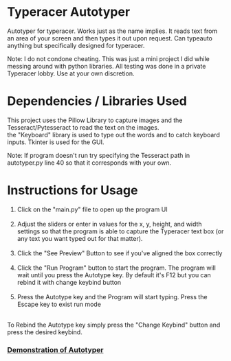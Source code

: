 # Typeracer Autotyper
Autotyper for typeracer. Works just as the name implies. 
It reads text from an area of your screen and then types it out upon request.
Can typeauto anything but specifically designed for typeracer. 

Note: I do not condone cheating. This was just a mini project I did while messing around with python libraries. All testing was done in a private Typeracer lobby.
Use at your own discretion.

# Dependencies / Libraries Used
This project uses the Pillow Library to capture images and the Tesseract/Pytesseract to read the text on the images.\
the "Keyboard" library is used to type out the words and to catch keyboard inputs. Tkinter is used for the GUI.

Note: If program doesn't run try specifying the Tesseract path in autotyper.py line 40 so that it corresponds with your own.

# Instructions for Usage

<ol>
  <li> Click on the "main.py" file to open up the program UI </br> <br/> </li>
  
<li> Adjust the sliders or enter in values for the x, y, height, and width settings so that the program is able to capture
  the Typeracer text box (or any text you want typed out for that matter).</br> <br/> </li> 
  
 <li> Click the "See Preview" Button to see if you've aligned the box correctly </br> <br/></li>   

 <li> Click the "Run Program" button to start the program. The program will wait until you press the Autotype key. 
  By default it's F12 but you can rebind it with change keybind button </br> <br/></li> 
  
 <li> Press the Autotype key and the Program will start typing. Press the Escape key to exist run mode </br> <br/></li> 
 </ol>


To Rebind the Autotype key simply press the "Change Keybind" button and press the desired keybind.

### [Demonstration of Autotyper](https://www.youtube.com/watch?v=4qUObfZtN9Y&feature=youtu.be)
